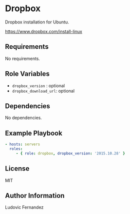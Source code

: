 # Dropbox

Dropbox installation for Ubuntu.

https://www.dropbox.com/install-linux

## Requirements

No requirements.

## Role Variables

- `dropbox_version` : optional
- `dropbox_download_url`: optional

## Dependencies

No dependencies.

## Example Playbook

```yml
- hosts: servers
  roles:
     - { role: dropbox, dropbox_version: '2015.10.28' }
```

## License

MIT

## Author Information

Ludovic Fernandez
